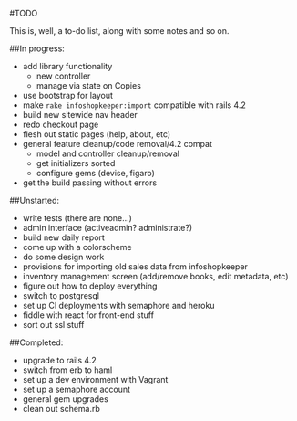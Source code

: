 #TODO

This is, well, a to-do list, along with some notes and so on.

##In progress:

* add library functionality
    * new controller
    * manage via state on Copies
* use bootstrap for layout
* make `rake infoshopkeeper:import` compatible with rails 4.2
* build new sitewide nav header 
* redo checkout page
* flesh out static pages (help, about, etc)
* general feature cleanup/code removal/4.2 compat
    * model and controller cleanup/removal
    * get initializers sorted
    * configure gems (devise, figaro)
* get the build passing without errors

##Unstarted:

* write tests (there are none...)
* admin interface (activeadmin? administrate?)
* build new daily report
* come up with a colorscheme
* do some design work
* provisions for importing old sales data from infoshopkeeper
* inventory management screen (add/remove books, edit metadata, etc)
* figure out how to deploy everything
* switch to postgresql
* set up CI deployments with semaphore and heroku
* fiddle with react for front-end stuff
* sort out ssl stuff

##Completed:

* upgrade to rails 4.2
* switch from erb to haml
* set up a dev environment with Vagrant
* set up a semaphore account
* general gem upgrades
* clean out schema.rb
